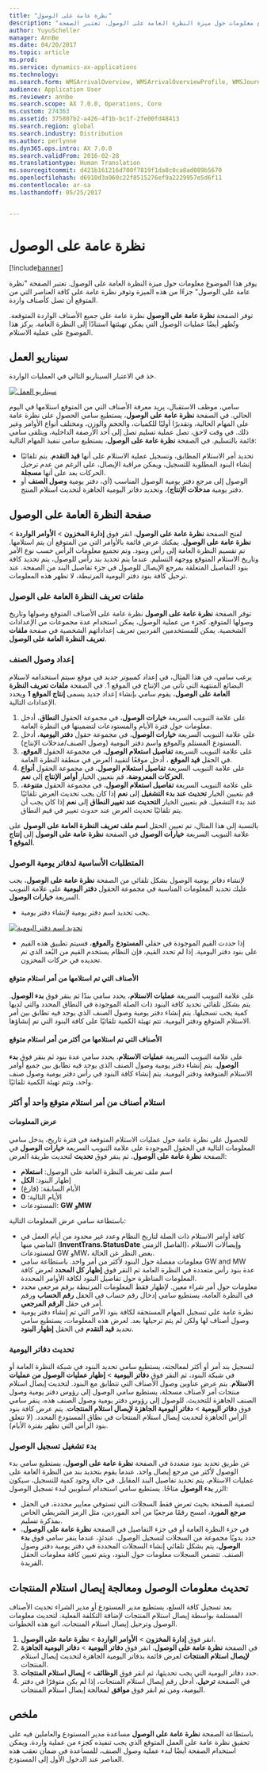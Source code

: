 ```yaml
---
title: "نظرة عامة على الوصول"
description: "يوفر هذا الموضوع معلومات حول ميزة النظرة العامة على الوصول. تعتبر الصفحة &quot;نظرة عامة على الوصول&quot; جزءًا من هذه الميزة وتوفر نظرة عامة على كافة العناصر التي من المتوقع أن تصل كأصناف واردة."
author: YuyuScheller
manager: AnnBe
ms.date: 04/20/2017
ms.topic: article
ms.prod: 
ms.service: dynamics-ax-applications
ms.technology: 
ms.search.form: WMSArrivalOverview, WMSArrivalOverviewProfile, WMSJournalTable
audience: Application User
ms.reviewer: annbe
ms.search.scope: AX 7.0.0, Operations, Core
ms.custom: 274363
ms.assetid: 375807b2-a426-4f1b-bc1f-2fe00fd48413
ms.search.region: global
ms.search.industry: Distribution
ms.author: perlynne
ms.dyn365.ops.intro: AX 7.0.0
ms.search.validFrom: 2016-02-28
ms.translationtype: Human Translation
ms.sourcegitcommit: d421b161216d700f7819f1da8c0ca8ad089b5670
ms.openlocfilehash: d6910d3a960c22f8515276ef9a2229957e5d6f11
ms.contentlocale: ar-sa
ms.lasthandoff: 05/25/2017


---
```


# <a name="arrival-overview"></a>نظرة عامة على الوصول

[!include[banner](../includes/banner.md)]


يوفر هذا الموضوع معلومات حول ميزة النظرة العامة على الوصول. تعتبر الصفحة "نظرة عامة على الوصول" جزءًا من هذه الميزة وتوفر نظرة عامة على كافة العناصر التي من المتوقع أن تصل كأصناف واردة.

توفر الصفحة **نظرة عامة على الوصول** نظرة عامة على جميع الأصناف الواردة المتوقعة. وتُظهر أيضًا عمليات الوصول التي يمكن تهيئتها استنادًا إلى النظرة العامة. يركز هذا الموضوع على عملية الاستلام.

## <a name="business-scenario"></a>سيناريو العمل
خذ في الاعتبار السيناريو التالي في العمليات الواردة. 

[![سيناريو العمل](./media/arrival-overview-scenario.png)](./media/arrival-overview-scenario.png) 

سامي، موظف الاستقبال، يريد معرفة الأصناف التي من المتوقع استلامها في اليوم الحالي. في الصفحة **نظرة عامة على الوصول**، يستطيع سامي الحصول على نظرة عامة على المهام الحالية، وتقديرًا أوليًا للكميات، والحجم والوزن، ومختلف أنواع الأوامر وغير ذلك. في وقت لاحق، تصل عملية تسليم تصل إلى أحد الأرصفة الداخلية، ويتلقى سامي قائمة بالتسليم. في الصفحة **نظرة عامة على الوصول**، يستطيع سامي تنفيذ المهام التالية:

-   تحديد أمر الاستلام المطابق، وتسجيل عملية الاستلام على أنها **قيد التقدم**. يتم تلقائيًا إنشاء البنود المطلوبة للتسجيل، ويمكن مراقبة الإيصال، على الرغم من عدم ترحيل الحركات بعد على أنها **مسجلة**.
-   الوصول إلى مرجع دفتر يومية الوصول المناسب (أي، دفتر يومية **وصول الصنف** أو دفتر يومية **مدخلات الإنتاج**)، وتحديد دفاتر اليومية الجاهزة لتحديث استلام المنتج.

## <a name="arrival-overview-page"></a>صفحة النظرة العامة على الوصول
لفتح الصفحة **نظرة عامة على الوصول**، انقر فوق **إدارة المخزون** &gt; **الأوامر الواردة** &gt; **نظرة عامة على الوصول**. يمكنك عرض قائمة بالأوامر التي من المتوقع أن يتم استلامها. تم تقسيم النظرة العامة إلى رأس وبنود. وتم تجميع معلومات الرأس حسب نوع الأمر وتاريخ الاستلام المتوقع ووجهة التسليم. عندما يتم تحديد بند رأس للوصول، يتم تحديد كافة بنود التفاصيل المتعلقة بمرجع الإيصال للوصول في جزء تفاصيل البند من الصفحة. عند ترحيل كافة بنود دفتر اليومية المرتبطة، لا تظهر هذه المعلومات.

### <a name="arrival-overview-profiles"></a>ملفات تعريف النظرة العامة على الوصول

توفر الصفحة **نظرة عامة على الوصول** نظرة عامة على الأصناف المتوقع وصولها وتاريخ وصولها المتوقع. كجزء من عملية الوصول، يمكن استخدام عدة مجموعات من الإعدادات الشخصية. يمكن للمستخدمين الفرديين تعريف إعداداتهم الشخصية في صفحة **ملفات تعريف النظرة العامة على الوصول**.

### <a name="set-up-item-arrival"></a>إعداد وصول الصنف

يرغب سامي، في هذا المثال، في إعداد كمبيوتر جديد في موقع سيتم استخدامه لاستلام البضائع المنتهية التي تأتي من الإنتاج في الموقع 1. في الصفحة **ملفات تعريف النظرة العامة على الوصول**، يقوم سامي بإنشاء إعداد جديد يسمى **إنتاج الموقع 1** ويحدد الإعدادات التالية.

1.  على علامة التبويب السريعة **خيارات الوصول**، في مجموعة الحقول **النطاق**، أدخل معلومات حول فترة الأيام والمستودعات لتضمينها في النظرة العامة.
2.  على علامة التبويب السريعة **خيارات الوصول**، في مجموعة حقول **دفتر اليومية**، أدخل المستودع المستلم والموقع واسم دفتر اليومية (وصول الصنف/مدخلات الإنتاج).
3.  على علامة التبويب السريعة **تفاصيل استعلام الوصول**، في مجموعة الحقول **الموقع**، في الحقل **قيد الموقع** ، أدخل موقعًا لتقييد العرض في منطقة النظرة العامة.
4.  على علامة التبويب السريعة **تفاصيل استعلام الوصول**، في مجموعة الحقول **أنواع الحركات المعروضة**، قم بتعيين الخيار **أوامر الإنتاج** إلى **نعم**.
5.  على علامة التبويب السريعة **تفاصيل استعلام الوصول**، في مجموعة الحقول **متنوعة**، قم بتعيين الخيار **تحديث عند بدء التشغيل** إلى **نعم** إذا كان يجب تحديث العرض تلقائيًا عند بدء التشغيل. قم بتعيين الخيار **التحديث عند تغيير النطاق** إلى **نعم** إذا كان يجب أن يتم تلقائيًا تحديث العرض عند حدوث تغيير في قيم النطاق‏‎.

بالنسبة إلى هذا المثال، تم تعيين الحقل **اسم ملف تعريف النظرة العامة على الوصول** على علامة التبويب السريعة **خيارات الوصول** في الصفحة **نظرة عامة على الوصول** إلى **إنتاج الموقع 1**.

### <a name="prerequisites-for-arrival-journals"></a>المتطلبات الأساسية لدفاتر يومية الوصول

لإنشاء دفاتر يومية الوصول بشكل تلقائي من الصفحة **نظرة عامة على الوصول**، يجب عليك تحديد المعلومات المناسبة في مجموعة الحقول **دفتر اليومية** على علامة التبويب السريعة **خيارات الوصول**.

-   يجب تحديد اسم دفتر يومية لإنشاء دفتر يومية. 

[![تحديد اسم دفتر اليومية](./media/arrival-overview-journal.png)](./media/arrival-overview-journal.png)

-   إذا حددت القيم الموجودة في حقلي **المستودع** و**الموقع**، فسيتم تطبيق هذه القيم على بنود دفتر اليومية. إذا لم تحدد القيم، فإن النظام يستخدم القيم من البُعد الذي تم تحديده في حركات المخزون.

#### <a name="items-that-are-received-from-one-expected-receipt-order"></a>الأصناف التي تم استلامها من أمر استلام متوقع

على علامة التبويب السريعة **عمليات الاستلام**، يحدد سامي بندًا ثم ينقر فوق **بدء الوصول**. يتم بشكل تلقائي تحديد كافة البنود ذات الصلة الموجودة في النطاق المحدد والتي لديها كمية يجب تسجيلها. يتم إنشاء دفتر يومية وصول الصنف الذي يوجد فيه تطابق بين أمر الاستلام المتوقع ودفتر اليومية. تتم تهيئة الكمية تلقائيًا على كافة البنود التي تم إنشاؤها.

#### <a name="items-that-are-received-from-more-than-one-expected-receipt-order"></a>الأصناف التي تم استلامها من أكثر من أمر استلام متوقع

على علامة التبويب السريعة **عمليات الاستلام**، يحدد سامي عدة بنود ثم ينقر فوق **بدء الوصول**. يتم إنشاء دفتر يومية وصول الصنف الذي يوجد فيه تطابق بين جميع أوامر الاستلام المتوقعة ودفتر اليومية. يتم إنشاء كافة البنود في رأس دفتر يومية وصول صنف واحد، وتتم تهيئة الكمية تلقائيًا.

### <a name="receive-items-from-one-or-more-expected-receipt-orders"></a>استلام أصناف من أمر استلام متوقع واحد أو أكثر

#### <a name="view-information"></a>عرض المعلومات

للحصول على نظرة عامة حول عمليات الاستلام المتوقعة في فترة تاريخ، يدخل سامي المعلومات التالية في الحقول الموجودة على علامة التبويب السريعة **خيارات الوصول**  في الصفحة **نظرة عامة على الوصول**، ثم ينقر فوق **تحديث** لتحديث طريقة العرض:

-   اسم ملف تعريف النظرة العامة على الوصول: **استعلام**
-   إظهار البنود: **الكل**
-   الأيام السابقة: (فارغ)
-   الأيام التالية: **0**
-   المستودعات: **GW وMW**

باستطاعة سامي عرض المعلومات التالية:

-   كافة أوامر الاستلام ذات الصلة لتاريخ النظام وعدد غير محدود من أيام العمل في الماضي منها (**InventTrans.StatusDate** الفاصل الزمني)، وإيصالات الاستلام لمستودعات GW وMW، بغض النظر عن الحالة.
-   معلومات مفصلة حول البنود لأكثر من أمر واحد. باستطاعة سامي GW and MW عدة بنود رأس متعددة في النظرة العامة ثم النقر فوق **إظهار كل المحدد** لعرض كافة المعلومات المناظرة حول تفاصيل البنود لكافة الأوامر المحددة.
-   معلومات حول أمر شراء معين. لإظهار فقط المعلومات المرتبطة برقم مرجعي محدد في النظرة العامة، يستطيع سامي إدخال رقم حساب في الحقل **رقم الحساب** ورقم أمر في حقل **الرقم المرجعي**.
-   نظرة عامة على تسجيل المهام المستحقة لكافة بنود الأمر التي تم إنشاء دفتر يومية وصول أصناف لها ولكن لم يتم ترحيلها بعد. لعرض هذه المعلومات، يستطيع سامي تحديد **قيد التقدم** في الحقل **إظهار البنود‬**.

### <a name="update-journals"></a>تحديث دفاتر اليومية

لتسجيل بند أمر أو أكثر لمعالجته، يستطيع سامي تحديد البنود في شبكة النظرة العامة أو في شبكة البنود، ثم النقر فوق **دفاتر اليومية** &gt; **إظهار عمليات الوصول من عمليات الاستلام**. يتم عرض عناوين وصول الأصناف التي تتطابق مع البنود. لتحديث إيصال استلام منتجات أمر لأصناف مسجلة، يستطيع سامي الوصول إلى رؤوس دفتر يومية وصول الصنف الجاهزة للتحديث. للوصول إلى رؤوس دفتر يومية وصول الصنف هذه، ينقر سامي فوق **دفاتر اليومية** &gt; **دفاتر اليومية الجاهزة لإيصال استلام المنتجات**. يتم عرض كافة بنود الرأس الجاهزة لتحديث إيصال استلام المنتجات في نطاق المستودع المحدد. (لا تتعلق بنود الرأس التي تظهر بفترة الأيام).

### <a name="start-an-arrival-registration"></a>بدء تشغيل تسجيل الوصول

عن طريق تحديد بنود متعددة في الصفحة **نظرة عامة على الوصول**، يستطيع سامي بدء الوصول لأكثر من مرجع إيصال واحد. عندما يقوم بتحديد بند من النظرة العامة على عمليات الاستلام، يتم تحديد تفاصيل البند المقابل. في حالة وجود كمية للتسجيل، سيكون الزر **بدء الوصول** متاحًا. يستطيع سامي استخدام أسلوبين لبدء تسجيل الوصول:

-   لتصفية الصفحة بحيث تعرض فقط السجلات التي تستوفي معايير محددة، في الحقل **مرجع المورد**، امسح رقمًا مرجعيًا من أحد الموردين، مثل الرمز الشريطي الخاص بمذكرة تسليم.
-   في جزء النظرة العامة أو في جزء التفاصيل في الصفحة **نظرة عامة على الوصول**، حدد يدويًا مجموعة من السجلات لتسجيل الوصول. عندئذٍ، عندما ينقر سامي فوق **بدء الوصول**، يتم بشكل تلقائي إنشاء السجلات المحددة في دفتر يومية دفتر وصول الصنف. تتضمن السجلات معلومات حول البنود، ويتم تعيين كافة معلومات الحقل الفريدة.

## <a name="update-arrival-information-and-process-a-product-receipt"></a>تحديث معلومات الوصول ومعالجة إيصال استلام المنتجات
بعد تسجيل كافة السلع، يستطيع مدير المستودع أو مدير الشراء تحديث الأصناف المستلمة بواسطة إيصال استلام المنتجات لإضافة التكلفة الفعلية. لتحديث معلومات الوصول وترحيل إيصال استلام المنتجات، اتبع هذه الخطوات.

1.  انقر فوق **إدارة المخزون** &gt; **الأوامر الواردة** &gt; **نظرة عامة على الوصول**.
2.  في الصفحة **نظرة عامة على الوصول**، انقر فوق **دفاتر اليومية** &gt; **دفاتر اليومية الجاهزة لإيصال استلام المنتجات‬** لعرض قائمة بدفاتر اليومية الجاهزة لتحديث إيصال استلام المنتجات.
3.  حدد دفاتر اليومية التي يجب تحديثها، ثم انقر فوق **الوظائف** &gt; **إيصال استلام المنتجات**.
4.  في الصفحة **ترحيل**، أدخل رقم إيصال استلام المنتجات، إذا لم يكن متوفرًا في دفتر اليومية، ومن ثم انقر فوق **موافق** لمعالجة إيصال استلام المنتجات.

## <a name="summary"></a>ملخص
باستطاعة الصفحة **نظرة عامة على الوصول** مساعدة مدير المستودع والعاملين فيه على تحقيق نظرة عامة على العمل المتوقع الذي يجب تنفيذه كجزء من عملية واردة. ويمكن استخدام الصفحة أيضًا لبدء عملية وصول الصنف، للمساعدة في ضمان تعقب هذه العناصر عند الدخول الأول إلى المستودع.




